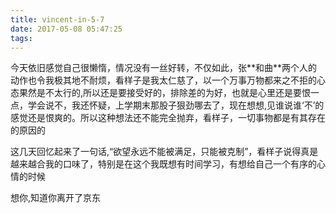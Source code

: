 ```yaml
---
title: vincent-in-5-7
date: 2017-05-08 05:47:25
tags:
---
```


<p>今天依旧感觉自己很懒惰，情况没有一丝好转，不仅如此，张**和曲**两个人的动作也令我极其地不耐烦，看样子是我太仁慈了，以一个万事万物都来之不拒的心态果然是不太行的,所以还是要接受好的，排除差的为好，也就是心里还是要恨一点，学会说不，我还怀疑，上学期末那股子狠劲哪去了，现在想想,见谁说谁‘不’的感觉还是恨爽的。所以这种想法还不能完全抛弃，看样子，一切事物都是有其存在的原因的</p>
<p>这几天回忆起来了一句话,“欲望永远不能被满足，只能被克制”，看样子说得真是越来越合我的口味了，特别是在这个我既想有时间学习，有想给自己一个有序的心情的时候</p>
<p>想你,知道你离开了京东</p>
